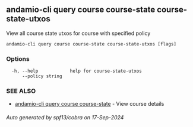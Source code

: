 ## andamio-cli query course course-state course-state-utxos

View all course state utxos for course with specified policy

```
andamio-cli query course course-state course-state-utxos [flags]
```

### Options

```
  -h, --help            help for course-state-utxos
      --policy string   
```

### SEE ALSO

* [andamio-cli query course course-state](andamio-cli_query_course_course-state.md.md)	 - View course details

###### Auto generated by spf13/cobra on 17-Sep-2024
